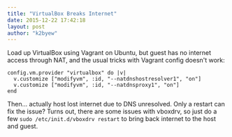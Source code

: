 ```yaml
---
title: "VirtualBox Breaks Internet"
date: 2015-12-22 17:42:18
layout: post
author: "k2byew"
---
```

Load up VirtualBox using Vagrant on Ubuntu, but guest has no internet access through NAT, and the usual tricks with Vagrant config doesn't work:

    config.vm.provider "virtualbox" do |v|
      v.customize ["modifyvm", :id, "--natdnshostresolver1", "on"]
      v.customize ["modifyvm", :id, "--natdnsproxy1", "on"]
    end

Then... actually host lost internet due to DNS unresolved. Only a restart can fix the issue?
Turns out, there are some issues with vboxdrv, so just do a few `sudo /etc/init.d/vboxdrv restart` to bring back internet to the host and guest.
